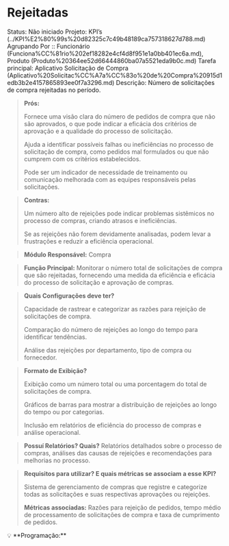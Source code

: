 # Rejeitadas

Status: Não iniciado
Projeto: KPI’s (../KPI%E2%80%99s%20d82325c7c49b48189ca757318627d788.md)
Agrupando Por :: Funcionário (Funciona%CC%81rio%202ef18282e4cf4d8f951e1a0bb401ec6a.md), Produto (Produto%20364ee52d66444860ba07a5521eda9b0c.md)
Tarefa principal: Aplicativo Solicitação de Compra (Aplicativo%20Solicitac%CC%A7a%CC%83o%20de%20Compra%20915d1edb3b2e4157865893ee0f7a3296.md)
Descrição: Número de solicitações de compra rejeitadas no período.

> **Prós:**
> 
> 
> Fornece uma visão clara do número de pedidos de compra que não são aprovados, o que pode indicar a eficácia dos critérios de aprovação e a qualidade do processo de solicitação.
> 
> Ajuda a identificar possíveis falhas ou ineficiências no processo de solicitação de compra, como pedidos mal formulados ou que não cumprem com os critérios estabelecidos.
> 
> Pode ser um indicador de necessidade de treinamento ou comunicação melhorada com as equipes responsáveis pelas solicitações.
> 

> **Contras:**
> 
> 
> Um número alto de rejeições pode indicar problemas sistêmicos no processo de compras, criando atrasos e ineficiências.
> 
> Se as rejeições não forem devidamente analisadas, podem levar a frustrações e reduzir a eficiência operacional.
> 

> **Módulo Responsável:**
Compra
> 

> **Função Principal:**
Monitorar o número total de solicitações de compra que são rejeitadas, fornecendo uma medida da eficiência e eficácia do processo de solicitação e aprovação de compras.
> 

> **Quais Configurações deve ter?**
> 
> 
> Capacidade de rastrear e categorizar as razões para rejeição de solicitações de compra.
> 
> Comparação do número de rejeições ao longo do tempo para identificar tendências.
> 
> Análise das rejeições por departamento, tipo de compra ou fornecedor.
> 

> **Formato de Exibição?**
> 
> 
> Exibição como um número total ou uma porcentagem do total de solicitações de compra.
> 
> Gráficos de barras para mostrar a distribuição de rejeições ao longo do tempo ou por categorias.
> 
> Inclusão em relatórios de eficiência do processo de compras e análise operacional.
> 

> **Possuí Relatórios? Quais?**
Relatórios detalhados sobre o processo de compras, análises das causas de rejeições e recomendações para melhorias no processo.
> 

> **Requisitos para utilizar? E quais métricas se associam a esse KPI?**
> 
> 
> Sistema de gerenciamento de compras que registre e categorize todas as solicitações e suas respectivas aprovações ou rejeições.
> 
> **Métricas associadas:** Razões para rejeição de pedidos, tempo médio de processamento de solicitações de compra e taxa de cumprimento de pedidos.
> 

<aside>
💡 **Programação:**

</aside>